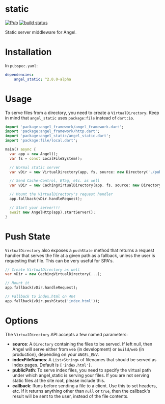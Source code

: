 # static
[![Pub](https://img.shields.io/pub/v/angel_static.svg)](https://pub.dartlang.org/packages/angel_static)
[![build status](https://travis-ci.org/angel-dart/static.svg?branch=master)](https://travis-ci.org/angel-dart/static)

Static server middleware for Angel.

# Installation
In `pubspec.yaml`:

```yaml
dependencies:
    angel_static: ^2.0.0-alpha
```

# Usage
To serve files from a directory, you need to create a `VirtualDirectory`.
Keep in mind that `angel_static` uses `package:file` instead of `dart:io`.

```dart
import 'package:angel_framework/angel_framework.dart';
import 'package:angel_framework/http.dart';
import 'package:angel_static/angel_static.dart';
import 'package:file/local.dart';

main() async {
  var app = new Angel();
  var fs = const LocalFileSystem();

  // Normal static server
  var vDir = new VirtualDirectory(app, fs, source: new Directory('./public'));

  // Send Cache-Control, ETag, etc. as well
  var vDir = new CachingVirtualDirectory(app, fs, source: new Directory('./public'));

  // Mount the VirtualDirectory's request handler
  app.fallback(vDir.handleRequest);

  // Start your server!!!
  await new AngelHttp(app).startServer();
}
```

# Push State
`VirtualDirectory` also exposes a `pushState` method that returns a
request handler that serves the file at a given path as a fallback, unless
the user is requesting that file. This can be very useful for SPA's.

```dart
// Create VirtualDirectory as well
var vDir = new CachingVirtualDirectory(...);

// Mount it
app.fallback(vDir.handleRequest);

// Fallback to index.html on 404
app.fallback(vDir.pushState('index.html'));
```

# Options
The `VirtualDirectory` API accepts a few named parameters:
- **source**: A `Directory` containing the files to be served. If left null, then Angel will serve either from `web` (in development) or
    `build/web` (in production), depending on your `ANGEL_ENV`.
- **indexFileNames**: A `List<String>` of filenames that should be served as index pages. Default is `['index.html']`.
- **publicPath**: To serve index files, you need to specify the virtual path under which
    angel_static is serving your files. If you are not serving static files at the site root,
    please include this.
- **callback**: Runs before sending a file to a client. Use this to set headers, etc. If it returns anything other than `null` or `true`,
then the callback's result will be sent to the user, instead of the file contents.